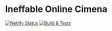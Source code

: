 # Ineffable Online Cimena
[![Netlify Status](https://api.netlify.com/api/v1/badges/8a1eeba1-4d94-4dd3-b243-cbf2195c54ec/deploy-status)](https://ineffable-cinema.netlify.app/)
[![Build & Tests](https://github.com/Efcolipt/ineffable/actions/workflows/ci.yml/badge.svg)](https://github.com/Efcolipt/ineffable/actions/workflows/ci.yml)
